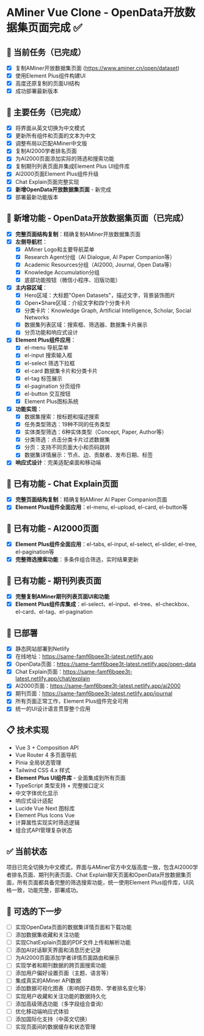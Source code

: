 # AMiner Vue Clone - OpenData开放数据集页面完成 ✅

## 🎯 当前任务（已完成）
- [x] 复制AMiner开放数据集页面 (https://www.aminer.cn/open/dataset)
- [x] 使用Element Plus组件构建UI
- [x] 高度还原复制的页面UI结构
- [x] 成功部署最新版本

## 🎯 主要任务（已完成）
- [x] 将界面从英文切换为中文模式
- [x] 更新所有组件和页面的文本为中文
- [x] 调整布局以匹配AMiner中文版
- [x] 复制AI2000学者排名页面
- [x] 为AI2000页面添加实际的筛选和搜索功能
- [x] 复制期刊列表页面并集成Element Plus UI组件库
- [x] AI2000页面Element Plus组件升级
- [x] Chat Explain页面完整实现
- [x] **新增OpenData开放数据集页面** - 新完成
- [x] 部署最新功能版本

## 📱 新增功能 - OpenData开放数据集页面（已完成）
- [x] **完整页面结构复制**：精确复制AMiner开放数据集页面
- [x] **左侧导航栏**：
  - [x] AMiner Logo和主要导航菜单
  - [x] Research Agent分组（AI Dialogue, AI Paper Companion等）
  - [x] Academic Resources分组（AI2000, Journal, Open Data等）
  - [x] Knowledge Accumulation分组
  - [x] 底部功能按钮（微信小程序、旧版功能）
- [x] **主内容区域**：
  - [x] Hero区域：大标题"Open Datasets"，描述文字，背景装饰图片
  - [x] Open•Share区域：介绍文字和四个分类卡片
  - [x] 分类卡片：Knowledge Graph, Artificial Intelligence, Scholar, Social Networks
  - [x] 数据集列表区域：搜索框、筛选器、数据集卡片展示
  - [x] 分页功能和响应式设计
- [x] **Element Plus组件应用**：
  - [x] el-menu 导航菜单
  - [x] el-input 搜索输入框
  - [x] el-select 筛选下拉框
  - [x] el-card 数据集卡片和分类卡片
  - [x] el-tag 标签展示
  - [x] el-pagination 分页组件
  - [x] el-button 交互按钮
  - [x] Element Plus图标系统
- [x] **功能实现**：
  - [x] 数据集搜索：按标题和描述搜索
  - [x] 任务类型筛选：19种不同的任务类型
  - [x] 实体类型筛选：6种实体类型（Concept, Paper, Author等）
  - [x] 分类筛选：点击分类卡片过滤数据集
  - [x] 分页：支持不同页面大小和页码跳转
  - [x] 数据集详情展示：节点、边、贡献者、发布日期、标签
- [x] **响应式设计**：完美适配桌面和移动端

## 📱 已有功能 - Chat Explain页面
- [x] **完整页面结构复制**：精确复制AMiner AI Paper Companion页面
- [x] **Element Plus组件全面应用**：el-menu, el-upload, el-card, el-button等

## 📱 已有功能 - AI2000页面
- [x] **Element Plus组件全面应用**：el-tabs, el-input, el-select, el-slider, el-tree, el-pagination等
- [x] **完整筛选搜索功能**：多条件组合筛选，实时结果更新

## 📱 已有功能 - 期刊列表页面
- [x] **完整复制AMiner期刊列表页面UI和功能**
- [x] **Element Plus组件库集成**：el-select、el-input、el-tree、el-checkbox、el-card、el-tag、el-pagination

## 🚀 已部署
- [x] 静态网站部署到Netlify
- [x] 在线地址：https://same-famf6bqee3t-latest.netlify.app
- [x] OpenData页面：https://same-famf6bqee3t-latest.netlify.app/open-data
- [x] Chat Explain页面：https://same-famf6bqee3t-latest.netlify.app/chat/explain
- [x] AI2000页面：https://same-famf6bqee3t-latest.netlify.app/ai2000
- [x] 期刊页面：https://same-famf6bqee3t-latest.netlify.app/journal
- [x] 所有页面正常工作，Element Plus组件完全可用
- [x] 统一的UI设计语言贯穿整个应用

## 📋 技术实现
- Vue 3 + Composition API
- Vue Router 4 多页面导航
- Pinia 全局状态管理
- Tailwind CSS 4.x 样式
- **Element Plus UI组件库** - 全面集成到所有页面
- TypeScript 类型支持 + 完整接口定义
- 中文字体优化显示
- 响应式设计适配
- Lucide Vue Next 图标库
- Element Plus Icons Vue
- 计算属性实现实时筛选逻辑
- 组合式API管理复杂状态

## ✅ 当前状态
项目已完全切换为中文模式，界面与AMiner官方中文版高度一致，包含AI2000学者排名页面、期刊列表页面、Chat Explain聊天页面和OpenData开放数据集页面，所有页面都具备完整的筛选搜索功能，统一使用Element Plus组件库，UI风格一致，功能完整，部署成功。

## 🎯 可选的下一步
- [ ] 实现OpenData页面的数据集详情页面和下载功能
- [ ] 添加数据集收藏和关注功能
- [ ] 实现ChatExplain页面的PDF文件上传和解析功能
- [ ] 添加AI对话聊天界面和消息历史记录
- [ ] 为AI2000页面添加学者详情页面路由和展示
- [ ] 实现学者和期刊数据的跨页面搜索功能
- [ ] 添加用户偏好设置页面（主题、语言等）
- [ ] 集成真实的AMiner API数据
- [ ] 添加数据可视化图表（影响因子趋势、学者排名变化等）
- [ ] 实现用户收藏和关注功能的数据持久化
- [ ] 添加高级筛选功能（多字段组合查询）
- [ ] 优化移动端响应式体验
- [ ] 添加国际化支持（中英文切换）
- [ ] 实现页面间的数据缓存和状态管理
